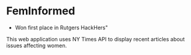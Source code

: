 # FemInformed

* Won first place in Rutgers HackHers"

This web application uses NY Times API to display recent articles about issues affecting women. 
